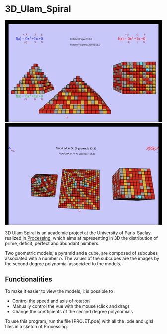 # 3D_Ulam_Spiral

![alt text](ulam1.png)
![alt text](ulam.png)

3D Ulam Spiral is an academic project at the University of Paris-Saclay. realized in [Processing](https://processing.org), which aims at representing in 3D the distribution of prime, deficit, perfect and abundant numbers.

Two geometric models, a pyramid and a cube, are composed of subcubes associated with a number *n*. The values of the subcubes are the images by the second degree polynomial associated to the models.

## Functionalities
To make it easier to view the models, it is possible to :
- Control the speed and axis of rotation
- Manually control the vue with the mouse (click and drag)
- Change the coefficients of the second degree polynomials



To use this program, run the file [PROJET.pde] with all the .pde and .glsl files in a sketch of Processing.

